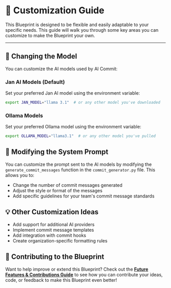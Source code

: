 # 🎨 **Customization Guide**

This Blueprint is designed to be flexible and easily adaptable to your specific needs. This guide will walk you through some key areas you can customize to make the Blueprint your own.

---

## 🧠 **Changing the Model**

You can customize the AI models used by AI Commit:

### Jan AI Models (Default)

Set your preferred Jan AI model using the environment variable:

```bash
export JAN_MODEL="llama 3.1"  # or any other model you've downloaded
```

### Ollama Models

Set your preferred Ollama model using the environment variable:

```bash
export OLLAMA_MODEL="llama3.1"  # or any other model you've pulled
```

## 📝 **Modifying the System Prompt**

You can customize the prompt sent to the AI models by modifying the `generate_commit_messages` function in the `commit_generator.py` file. This allows you to:

- Change the number of commit messages generated
- Adjust the style or format of the messages
- Add specific guidelines for your team's commit message standards

## 💡 Other Customization Ideas

- Add support for additional AI providers
- Implement commit message templates
- Add integration with commit hooks
- Create organization-specific formatting rules

## 🤝 **Contributing to the Blueprint**

Want to help improve or extend this Blueprint? Check out the **[Future Features & Contributions Guide](future-features-contributions.md)** to see how you can contribute your ideas, code, or feedback to make this Blueprint even better!
